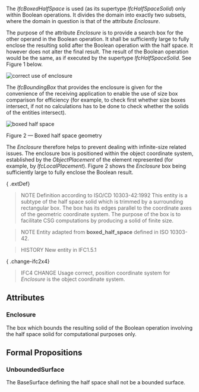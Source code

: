 The _IfcBoxedHalfSpace_ is used (as its supertype _IfcHalfSpaceSolid_) only within Boolean operations. It divides the domain into exactly two subsets, where the domain in question is that of the attribute _Enclosure_.

<!-- end of short definition -->


The purpose of the attribute _Enclosure_ is to provide a search box for the other operand in the Boolean operation. It shall be sufficiently large to fully enclose the resulting solid after the Boolean operation with the half space. It however does not alter the final result. The result of the Boolean operation would be the same, as if executed by the supertype _IfcHalfSpaceSolid_. See Figure 1 below.

![correct use of enclosure](../../../../figures/ifcboxedhalfspace_01.png "Figure 1 — Boxed half space operands")

The _IfcBoundingBox_ that provides the enclosure is given for the convenience of the receiving application to enable the use of size box comparison for efficiency (for example, to check first whether size boxes intersect, if not no calculations has to be done to check whether the solids of the entities intersect).

![boxed half space](../../../../figures/ifcboxedhalfspace-layout1.png)

Figure 2 — Boxed half space geometry

The <em>Enclosure</em> therefore helps to prevent dealing with infinite-size related issues. The enclosure box is positioned within the object coordinate system, established by the <em>ObjectPlacement</em> of the element represented (for example, by <em>IfcLocalPlacement</em>). Figure 2 shows the <em>Enclosure</em> box being sufficiently large to fully enclose the Boolean result.

{ .extDef}
> NOTE Definition according to ISO/CD 10303-42:1992
> This entity is a subtype of the half space solid which is trimmed by a surrounding rectangular box. The box has its edges parallel to the coordinate axes of the geometric coordinate system.
> The purpose of the box is to facilitate CSG computations by producing a solid of finite size.

> NOTE Entity adapted from **boxed_half_space** defined in ISO 10303-42.

> HISTORY New entity in IFC1.5.1

{ .change-ifc2x4}
> IFC4 CHANGE Usage correct, position coordinate system for _Enclosure_ is the object coordinate system.

## Attributes

### Enclosure
The box which bounds the resulting solid of the Boolean operation involving the half space solid for computational purposes only.

## Formal Propositions

### UnboundedSurface
The BaseSurface defining the half space shall not be a bounded surface.
